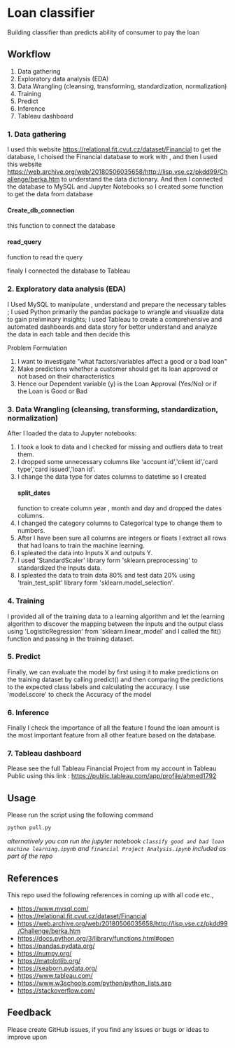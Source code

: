 # Loan classifier
Building classifier than predicts ability of consumer to pay the loan 

## Workflow
1. Data gathering
2. Exploratory data analysis (EDA)
3. Data Wrangling (cleansing, transforming, standardization, normalization)
4. Training
5. Predict
6. Inference
7. Tableau dashboard

### 1. Data gathering
I used this website https://relational.fit.cvut.cz/dataset/Financial to get the database, I choised the Financial database to work with ,
and then I used this website https://web.archive.org/web/20180506035658/http://lisp.vse.cz/pkdd99/Challenge/berka.htm to understand the data dictionary.
And then I connected the database to MySQL and Jupyter Notebooks so I created some function to get the data from database  
#### Create_db_connection
this function to connect the database
#### read_query
function to read the query

finaly I connected the database to Tableau 

### 2. Exploratory data analysis (EDA)
I Used MySQL to manipulate , understand and prepare the necessary tables ;
I used Python primarily the pandas package to wrangle and visualize data to gain preliminary insights;
I used Tableau to create a comprehensive and automated dashboards and data story for better understand and analyze the data in each table 
and then decide this

Problem Formulation
 1. I want to investigate "what factors/variables affect a good or a bad loan"
 2. Make predictions whether a customer should get its loan approved or not based on their characteristics
 3. Hence our Dependent variable (y) is the Loan Approval (Yes/No) or if the Loan is Good or Bad

### 3. Data Wrangling (cleansing, transforming, standardization, normalization)
After I loaded the data to Jupyter notebooks:
1. I took a look to data and I checked for missing and outliers data to treat them.
2. I dropped some unnecessary columns like 'account id','client id','card type','card issued','loan id'.
3. I change the data type for dates columns to datetime so I created 
    #### split_dates 
    function to create column year , month and day and dropped the dates columns.
5. I changed the category columns to Categorical type to change them to numbers.
6. After I have been sure all columns are integers or floats I extract all rows that had loans to train the machine learning.
7. I spleated the data into Inputs X and outputs Y.  
8. I used 'StandardScaler' library form 'sklearn.preprocessing' to standardized the Inputs data.
9. I spleated the data to train data 80% and test data 20% using 'train_test_split' library form 'sklearn.model_selection'.

### 4. Training
I provided all of the training data to a learning algorithm and let the learning algorithm to discover the mapping between the inputs and the output class using 'LogisticRegression' from 'sklearn.linear_model' and I called the fit() function and passing in the training dataset.

### 5. Predict
Finally, we can evaluate the model by first using it to make predictions on the training dataset by calling predict() and then comparing the predictions to the expected class labels and calculating the accuracy.
I use 'model.score' to check the Accuracy of the model

### 6. Inference
Finally I check the importance of all the feature I found the loan amount is the most important feature from all other feature based on the database.

### 7. Tableau dashboard

Please see the full Tableau Financial Project from my account in Tableau Public using this link :
https://public.tableau.com/app/profile/ahmed1792

## Usage
Please run the script using the following command

```python
python pull.py
```
*alternatively you can run the jupyter notebook `classify good and bad loan machine learning.ipynb` and `financial Project Analysis.ipynb` included as part of the repo*

## References
This repo used the following references in coming up with all code etc.,
- https://www.mysql.com/
- https://relational.fit.cvut.cz/dataset/Financial
- https://web.archive.org/web/20180506035658/http://lisp.vse.cz/pkdd99/Challenge/berka.htm
- https://docs.python.org/3/library/functions.html#open
- https://pandas.pydata.org/
- https://numpy.org/
- https://matplotlib.org/
- https://seaborn.pydata.org/
- https://www.tableau.com/
- https://www.w3schools.com/python/python_lists.asp
- https://stackoverflow.com/

## Feedback
Please create GitHub issues, if you find any issues or bugs or ideas to improve upon
